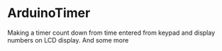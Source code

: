 # ArduinoTimer
Making a timer count down from time entered from keypad and display numbers on LCD display. And some more

  
  
  
